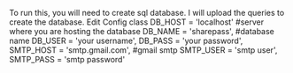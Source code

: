 To run this, you will need to create sql database. I will upload the queries to create the database.
Edit Config class 
DB_HOST = 'localhost' #server where you are hosting the database
DB_NAME = 'sharepass',  #database name
DB_USER = 'your username',
DB_PASS = 'your password',
SMTP_HOST = 'smtp.gmail.com', #gmail smtp 
SMTP_USER = 'smtp user',
SMTP_PASS = 'smtp password'
